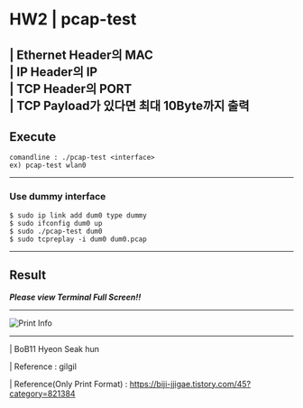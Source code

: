 # HW2 | pcap-test

| Ethernet Header의 MAC<br>
| IP Header의 IP<br>
| TCP Header의 PORT<br>
| TCP Payload가 있다면 최대 10Byte까지 출력
---
## Execute
```
comandline : ./pcap-test <interface>
ex) pcap-test wlan0
```
---
### Use dummy interface
```
$ sudo ip link add dum0 type dummy
$ sudo ifconfig dum0 up
$ sudo ./pcap-test dum0
$ sudo tcpreplay -i dum0 dum0.pcap
```
---
## Result
_**Please view Terminal Full Screen!!**_

---
![Print Info](https://user-images.githubusercontent.com/79035672/182746508-7c5baeef-d425-4694-88c9-a2f4038ebd41.png)

---
| BoB11 Hyeon Seak hun

| Reference : gilgil

| Reference(Only Print Format) : https://biji-jjigae.tistory.com/45?category=821384
